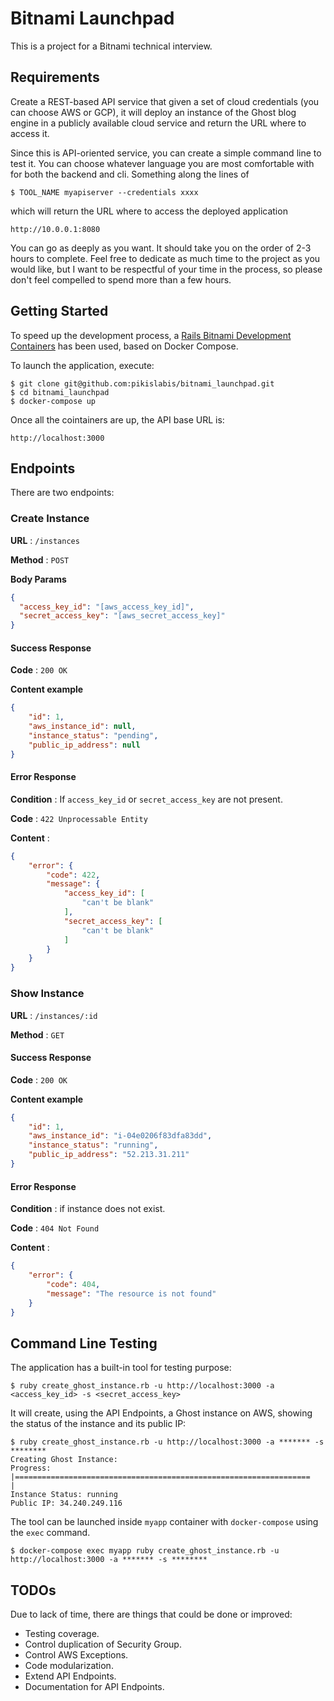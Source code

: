 # Bitnami Launchpad

This is a project for a Bitnami technical interview.

## Requirements

Create a REST-based API service that given a set of cloud credentials (you can choose AWS or GCP), it will deploy an instance of the Ghost blog engine in a publicly available cloud service and return the URL where to access it.

Since this is API-oriented service, you can create a simple command line to test it. You can choose whatever language you are most comfortable with for both the backend and cli. Something along the lines of

```
$ TOOL_NAME myapiserver --credentials xxxx
```

which will return the URL where to access the deployed application

```
http://10.0.0.1:8080
```

You can go as deeply as you want. It should take you on the order of 2-3 hours to complete. Feel free to dedicate as much time to the project as you would like, but I want to be respectful of your time in the process, so please don't feel compelled to spend more than a few hours.

## Getting Started

To speed up the development process, a [Rails Bitnami Development Containers](https://github.com/bitnami/bitnami-docker-rails) has been used, based on Docker Compose.

To launch the application, execute:

```
$ git clone git@github.com:pikislabis/bitnami_launchpad.git
$ cd bitnami_launchpad
$ docker-compose up
```

Once all the cointainers are up, the API base URL is:

```
http://localhost:3000
```

## Endpoints

There are two endpoints:

### Create Instance

**URL** : `/instances`

**Method** : `POST`

**Body Params**

```json
{
  "access_key_id": "[aws_access_key_id]",
  "secret_access_key": "[aws_secret_access_key]"
}
```

#### Success Response

**Code** : `200 OK`

**Content example**

```json
{
    "id": 1,
    "aws_instance_id": null,
    "instance_status": "pending",
    "public_ip_address": null
}
```

#### Error Response

**Condition** : If `access_key_id` or `secret_access_key` are not present.

**Code** : `422 Unprocessable Entity`

**Content** :

```json
{
    "error": {
        "code": 422,
        "message": {
            "access_key_id": [
                "can't be blank"
            ],
            "secret_access_key": [
                "can't be blank"
            ]
        }
    }
}
```


### Show Instance

**URL** : `/instances/:id`

**Method** : `GET`

#### Success Response

**Code** : `200 OK`

**Content example**

```json
{
    "id": 1,
    "aws_instance_id": "i-04e0206f83dfa83dd",
    "instance_status": "running",
    "public_ip_address": "52.213.31.211"
}
```

#### Error Response

**Condition** : if instance does not exist.

**Code** : `404 Not Found`

**Content** :

```json
{
    "error": {
        "code": 404,
        "message": "The resource is not found"
    }
}
```

## Command Line Testing

The application has a built-in tool for testing purpose:

```
$ ruby create_ghost_instance.rb -u http://localhost:3000 -a <access_key_id> -s <secret_access_key>
```

It will create, using the API Endpoints, a Ghost instance on AWS, showing the status of the instance and its public IP:

```
$ ruby create_ghost_instance.rb -u http://localhost:3000 -a ******* -s ********
Creating Ghost Instance:
Progress: |==================================================================                                                    |
Instance Status: running
Public IP: 34.240.249.116
```

The tool can be launched inside `myapp` container with `docker-compose` using the `exec` command.

```
$ docker-compose exec myapp ruby create_ghost_instance.rb -u http://localhost:3000 -a ******* -s ********
```

## TODOs

Due to lack of time, there are things that could be done or improved:
* Testing coverage.
* Control duplication of Security Group.
* Control AWS Exceptions.
* Code modularization.
* Extend API Endpoints.
* Documentation for API Endpoints.
